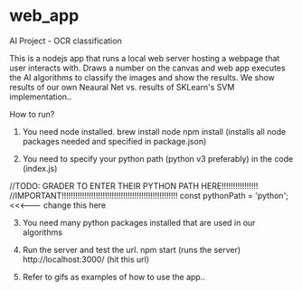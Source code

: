 # web_app
AI Project -  OCR classification

This is a nodejs app that runs a local web server hosting a webpage that user interacts with. Draws a number on the canvas and web app executes the AI algorithms to classify the images and show the results. We show results of our own Neaural Net vs. results of SKLearn's SVM implementation..

How to run?

1) You need node installed.
brew install node
npm install (installs all node packages needed and specified in package.json)

2) You need to specify your python path (python v3 preferably) in the code (index.js)

//TODO: GRADER TO ENTER THEIR PYTHON PATH HERE!!!!!!!!!!!!!!!!
//IMPORTANT!!!!!!!!!!!!!!!!!!!!!!!!!!!!!!!!!!!!!!!!!!!!!!!!!!!
const pythonPath = 'python'; <<<--- change this here

3) You need many python packages installed that are used in our algorithms

4) Run the server and test the url.
npm start (runs the server)
http://localhost:3000/ (hit this url)

5) Refer to gifs as examples of how to use the app..
